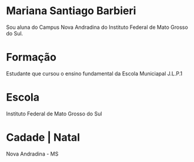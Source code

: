 # Mariana Santiago Barbieri

Sou aluna do Campus Nova Andradina do Instituto Federal de Mato Grosso do Sul.

# Formação

Estudante que cursou o ensino fundamental da Escola Municiapal J.L.P.1

# Escola 

Instituto Federal de Mato Grosso do Sul  

# Cadade | Natal

Nova Andradina - MS
